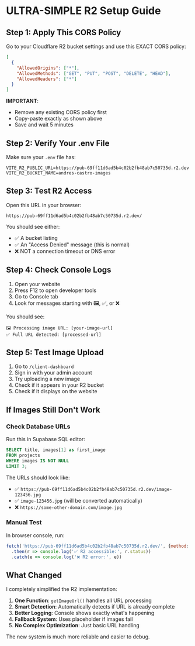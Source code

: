 # ULTRA-SIMPLE R2 Setup Guide

## Step 1: Apply This CORS Policy

Go to your Cloudflare R2 bucket settings and use this EXACT CORS policy:

```json
[
  {
    "AllowedOrigins": ["*"],
    "AllowedMethods": ["GET", "PUT", "POST", "DELETE", "HEAD"],
    "AllowedHeaders": ["*"]
  }
]
```

**IMPORTANT**: 
- Remove any existing CORS policy first
- Copy-paste exactly as shown above
- Save and wait 5 minutes

## Step 2: Verify Your .env File

Make sure your `.env` file has:

```env
VITE_R2_PUBLIC_URL=https://pub-69ff11d6ad5b4c02b2fb48ab7c50735d.r2.dev
VITE_R2_BUCKET_NAME=andres-castro-images
```

## Step 3: Test R2 Access

Open this URL in your browser:
```
https://pub-69ff11d6ad5b4c02b2fb48ab7c50735d.r2.dev/
```

You should see either:
- ✅ A bucket listing
- ✅ An "Access Denied" message (this is normal)
- ❌ NOT a connection timeout or DNS error

## Step 4: Check Console Logs

1. Open your website
2. Press F12 to open developer tools
3. Go to Console tab
4. Look for messages starting with 🖼️, ✅, or ❌

You should see:
```
🖼️ Processing image URL: [your-image-url]
✅ Full URL detected: [processed-url]
```

## Step 5: Test Image Upload

1. Go to `/client-dashboard`
2. Sign in with your admin account
3. Try uploading a new image
4. Check if it appears in your R2 bucket
5. Check if it displays on the website

## If Images Still Don't Work

### Check Database URLs
Run this in Supabase SQL editor:
```sql
SELECT title, images[1] as first_image 
FROM projects 
WHERE images IS NOT NULL 
LIMIT 3;
```

The URLs should look like:
- ✅ `https://pub-69ff11d6ad5b4c02b2fb48ab7c50735d.r2.dev/image-123456.jpg`
- ✅ `image-123456.jpg` (will be converted automatically)
- ❌ `https://some-other-domain.com/image.jpg`

### Manual Test
In browser console, run:
```javascript
fetch('https://pub-69ff11d6ad5b4c02b2fb48ab7c50735d.r2.dev/', {method: 'HEAD'})
  .then(r => console.log('✅ R2 accessible:', r.status))
  .catch(e => console.log('❌ R2 error:', e))
```

## What Changed

I completely simplified the R2 implementation:

1. **One Function**: `getImageUrl()` handles all URL processing
2. **Smart Detection**: Automatically detects if URL is already complete
3. **Better Logging**: Console shows exactly what's happening
4. **Fallback System**: Uses placeholder if images fail
5. **No Complex Optimization**: Just basic URL handling

The new system is much more reliable and easier to debug.